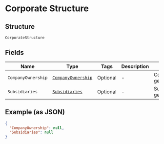 
# Corporate Structure

## Structure

`CorporateStructure`

## Fields

| Name | Type | Tags | Description | Getter | Setter |
|  --- | --- | --- | --- | --- | --- |
| `CompanyOwnership` | [`CompanyOwnership`](../../doc/models/company-ownership.md) | Optional | - | CompanyOwnership getCompanyOwnership() | setCompanyOwnership(CompanyOwnership companyOwnership) |
| `Subsidiaries` | [`Subsidiaries`](../../doc/models/subsidiaries.md) | Optional | - | Subsidiaries getSubsidiaries() | setSubsidiaries(Subsidiaries subsidiaries) |

## Example (as JSON)

```json
{
  "CompanyOwnership": null,
  "Subsidiaries": null
}
```

